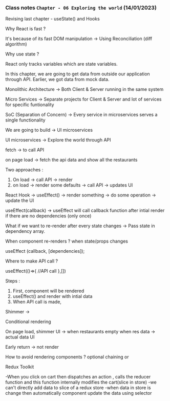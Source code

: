 ### Class notes `Chapter - 06 Exploring the world` (14/01/2023)

Revising last chapter - useState() and Hooks 

Why React is fast ?

It's because of its fast DOM manipulation -> Using Reconciliation (diff algorithm)

Why use state ? 

React only tracks variables which are state variables.



In this chapter, we are going to get data from outside our application through API. Earlier, we got data from mock data. 

Monolithic Architecture -> Both Client & Server running in the same system 

Micro Services -> Separate projects for Client & Server and lot of services for specific funtionality 

SoC (Separation of Concern) -> Every service in microservices serves a single functionality 


We are going to build -> UI microservices 

UI microservices -> Explore the world through API 


fetch -> to call API

on page load -> fetch the api data and show all the restaurants 

Two approaches : 
1. On load -> call API -> render
2. on load -> render some defaults -> call API -> updates UI 

React Hook -> useEffect() -> render something -> do some operation -> update the UI


useEffect(callback) -> useEffect will call callback function after intial render if there are no dependencies (only once)

What if we want to re-render after every state changes -> Pass state in dependency array. 


When component re-renders ? when state/props changes 


useEffect (callback, [dependencies]);


Where to make API call ?

useEffect(()=>{
  //API call 
},[])



Steps : 

1. First, component will be rendered
2. useEffect() and render with intial data
3. When API call is made, 


Shimmer -> 


Conditional rendering 

  
On page load, shimmer UI  -> when restaurants empty 
when res data -> actual data UI 

Early return -> not render 



How to avoid rendering components ? optional chaining or  




Redux Toolkit

-When you click on cart then dispatches an action , calls the reducer function and this function internally modifies the cart(slice in store)
-we can't directly add data to slice of a redux store
-when data in store is change then automatically component update the data using selector 